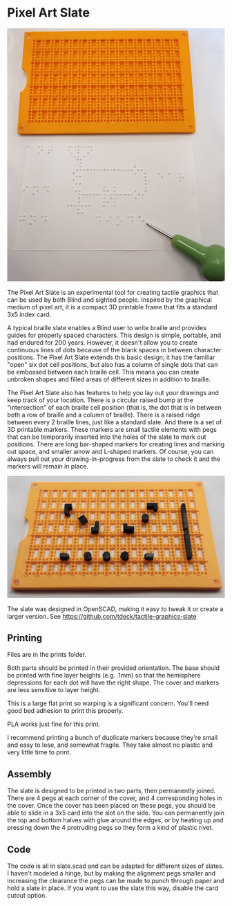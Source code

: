 # Pixel Art Slate

<img alt="Slate showing tactile graphic embossed on a 3x5 card, with typical braille stylus" src="photos/graphic_sample.jpg">

The Pixel Art Slate is an experimental tool for creating tactile graphics that can be used by both Blind and sighted people. Inspired by the graphical medium of pixel art, it is a compact 3D printable frame that fits a standard 3x5 index card.

A typical braille slate enables a Blind user to write braille and provides guides for properly spaced characters. This design is simple, portable, and had endured for 200 years. However, it doesn't allow you to create continuous lines of dots because of the blank spaces in between character positions. The Pixel Art Slate extends this basic design; it has the familiar "open" six dot cell positions, but also has a column of single dots that can be embossed between each braille cell. This means you can create unbroken shapes and filled areas of different sizes in addition to braille.

The Pixel Art Slate also has features to help you lay out your drawings and keep track of your location. There is a circular raised bump at the "intersection" of each braille cell position (that is, the dot that is in between both a row of braille and a column of braille). There is a raised ridge between every 2 braille lines, just like a standard slate. And there is a set of 3D printable markers. These markers are small tactile elements with pegs that can be temporarily inserted into the holes of the slate to mark out positions. There are long bar-shaped markers for creating lines and marking out space, and smaller arrow and L-shaped markers. Of course, you can always pull out your drawing-in-progress from the slate to check it and the markers will remain in place.

<img alt="Slate an assortment of attached markers" src="photos/slate_with_markers.jpg">

The slate was designed in OpenSCAD, making it easy to tweak it or create a larger version. See https://github.com/tdeck/tactile-graphics-slate

## Printing

Files are in the prints folder.

Both parts should be printed in their provided orientation. The base should be printed with fine layer heights (e.g. .1mm) so that the hemisphere depressions for each dot will have the right shape. The cover and markers are less sensitive to layer height.

This is a large flat print so warping is a significant concern. You'll need good bed adhesion to print this properly.

PLA works just fine for this print.

I recommend printing a bunch of duplicate markers because they're small and easy to lose, and somewhat fragile. They take almost no plastic and very little time to print.

## Assembly

The slate is designed to be printed in two parts, then permanently joined. There are 4 pegs at each corner of the cover, and 4 corresponding holes in the cover. Once the cover has been placed on these pegs, you should be able to slide in a 3x5 card into the slot on the side. You can permanently join the top and bottom halves with glue around the edges, or by heating up and pressing down the 4 protruding pegs so they form a kind of plastic rivet.

## Code
The code is all in slate.scad and can be adapted for different sizes of slates. I haven't modeled a hinge, but by making the alignment pegs smaller and increasing the clearance the pegs can be made to punch through paper and hold a slate in place. If you want to use the slate this way, disable the card cutout option.

